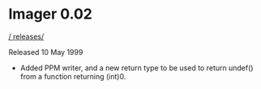 # Imager 0.02

[ / ](..) [releases/](./)

Released 10 May 1999

- Added PPM writer, and a new return type to  be used to return undef() from a function returning  (int)0.
